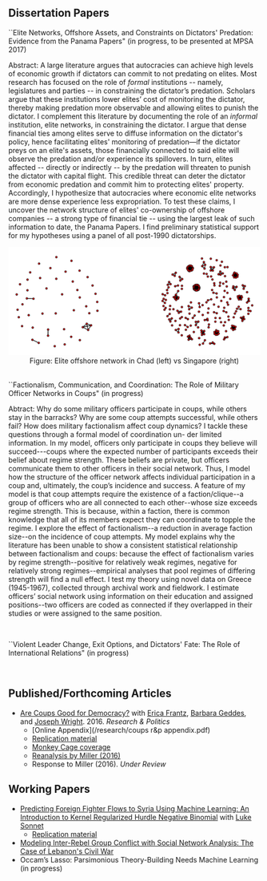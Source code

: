 ## Dissertation Papers

``Elite Networks, Offshore Assets, and Constraints on Dictators' Predation: Evidence from the Panama Papers" (in progress, to be presented at MPSA 2017)

Abstract: A large literature argues that autocracies can achieve high levels of economic growth if dictators can commit to not predating on elites. Most research has focused on the role of *formal* institutions -- namely, legislatures and parties -- in constraining the dictator’s predation. Scholars argue that these institutions lower elites’ cost of monitoring the dictator, thereby making predation more observable and allowing elites to punish the dictator. I complement this literature by documenting the role of an *informal* institution, elite networks, in constraining the dictator. I argue that dense financial ties among elites serve to diffuse information on the dictator's policy, hence facilitating elites' monitoring of predation—if the dictator preys on an elite's assets, those financially connected to said elite will observe the predation and/or experience its spillovers. In turn, elites affected -- directly or indirectly -- by the predation will threaten to punish the dictator with capital flight. This credible threat can deter the dictator from economic predation and commit him to protecting elites' property. Accordingly, I hypothesize that autocracies where economic elite networks are more dense experience less expropriation. To test these claims, I uncover the network structure of elites' co-ownership of offshore companies -- a strong type of financial tie -- using the largest leak of such information to date, the Panama Papers. I find preliminary statistical support for my hypotheses using a panel of all post-1990 dictatorships. 

<div style="text-align:center"><img src ="/research/chadVSsing.png" /></div>
<center>Figure: Elite offshore network in Chad (left) vs Singapore (right)</center>

<br>
  
``Factionalism, Communication, and Coordination: The Role of Military Officer Networks in Coups" (in progress)

Abtract: Why do some military officers participate in coups, while others stay in the barracks? Why are some coup attempts successful, while others fail? How does military factionalism affect coup dynamics? I tackle these questions through a formal model of coordination un- der limited information. In my model, officers only participate in coups they believe will succeed---coups where the expected number of participants exceeds their belief about regime strength. These beliefs are private, but officers communicate them to other officers in their social network. Thus, I model how the structure of the officer network affects individual participation in a coup and, ultimately, the coup’s incidence and success. A feature of my model is that coup attempts require the existence of a faction/clique--a group of officers who are all connected to each other--whose size exceeds regime strength. This is because, within a faction, there is common knowledge that all of its members expect they can coordinate to topple the regime. I explore the effect of factionalism--a reduction in average faction size--on the incidence of coup attempts. My model explains why the literature has been unable to show a consistent statistical relationship between factionalism and coups: because the effect of factionalism varies by regime strength--positive for relatively weak regimes, negative for relatively strong regimes--empirical analyses that pool regimes of differing strength will find a null effect. I test my theory using novel data on Greece (1945-1967), collected through archival work and fieldwork. I estimate officers’ social network using information on their education and assigned positions--two officers are coded as connected if they overlapped in their studies or were assigned to the same position. 

<br>
  
``Violent Leader Change, Exit Options, and Dictators' Fate: The Role of International Relations" (in progress)

<br>

## Published/Forthcoming Articles
* [Are Coups Good for Democracy?](/research/RAP_publication.pdf) with [Erica Frantz](http://ericafrantz.com/3001.html), [Barbara Geddes](http://www.polisci.ucla.edu/people/barbara-geddes), and [Joseph Wright](http://sites.psu.edu/wright). 2016. *Research & Politics*
  * [Online Appendix](/research/coups r&p appendix.pdf)
  * [Replication material](https://dataverse.harvard.edu/dataset.xhtml?persistentId=doi:10.7910/DVN/3IC00L)
  * [Monkey Cage coverage](https://www.washingtonpost.com/news/monkey-cage/wp/2016/02/22/are-coups-good-for-democracy/?utm_term=.96e04d348083)
  * [Reanalysis by Miller (2016)](https://b2998732-a-62cb3a1a-s-sites.googlegroups.com/site/mkmtwo/Miller-Coups%2CDem.pdf?attachauth=ANoY7cpV-_0THofiaATU54ia_kXwAaPhN4bKKUUIRzQE6sgTr-yyFWyX316fAoFtHTnbzMe5njMmJVSEuiDcvgeHa7G3cY_pQZIizVw4fEdXH6hHUiQ5HGoT36ReDcobs23pHZ2LmRB_xvp8WYp7ZNRY4vZSk4sfXHdCbo5cBcVmOhWI84l5lG7QEMrd5fhP1KTeDza7Ifi8MrpuUxsU-G8YwxCFyiukMg%3D%3D&attredirects=0)
  * Response to Miller (2016). *Under Review*

## Working Papers
* [Predicting Foreign Fighter Flows to Syria Using Machine Learning: An Introduction to Kernel Regularized Hurdle Negative Binomial](https://www.dropbox.com/s/1ny0cewhyv2o4vb/derpanopoulos_sonnet_ff.pdf?dl=0) with [Luke Sonnet](http://lukesonnet.github.io/)
  * [Replication material](https://github.com/lukesonnet/foreign_fighters)
* [Modeling Inter-Rebel Group Conflict with Social Network Analysis: The Case of Lebanon's Civil War](/research/snaLebanon_jcr.pdf)
* Occam’s Lasso: Parsimonious Theory-Building Needs Machine Learning (in progress)
